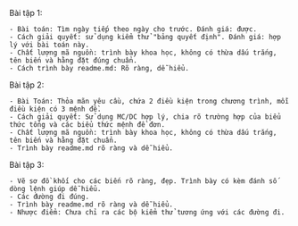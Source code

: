 Bài tập 1:

	- Bài toán: Tìm ngày tiếp theo ngày cho trước. Đánh giá: được.
	- Cách giải quyết: sử dụng kiểm thử "bảng quyết định". Đánh giá: hợp lý với bài toán này.
	- Chất lượng mã nguồn: trình bày khoa học, không có thừa dấu trắng, tên biến và hằng đặt đúng chuẩn.
	- Cách trình bày readme.md: Rõ ràng, dễ hiểu.

Bài tập 2:
	
	- Bài Toán: Thỏa mãn yêu cầu, chứa 2 điều kiện trong chương trình, mỗi điều kiện có 3 mệnh đề.
	- Cách giải quyết: Sử dụng MC/DC hợp lý, chia rõ trường hợp của biểu thức tổng và các biểu thức mệnh đề đơn.
	- Chất lượng mã nguồn: trình bày khoa học, không có thừa dấu trắng, tên biến và hằng đặt chuẩn. 
	- Trình bày readme.md rõ ràng và dễ hiểu.

Bài tập 3:

	- Vẽ sơ đồ khối cho các biến rõ ràng, đẹp. Trình bày có kèm đánh số dòng lệnh giúp dễ hiểu.
	- Các đường đi đúng.
	- Trình bày readme.md rõ ràng và dễ hiểu.
	- Nhược điểm: Chưa chỉ ra các bộ kiểm thử tương ứng với các đường đi. 